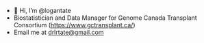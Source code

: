- 👋 Hi, I’m @logantate
- Biostatistician and Data Manager for Genome Canada Transplant Consortium (https://www.gctransplant.ca/) 
- Email me at drlrtate@gmail.com

<!---
logantate/logantate is a ✨ special ✨ repository because its `README.md` (this file) appears on your GitHub profile.
You can click the Preview link to take a look at your changes.
--->
